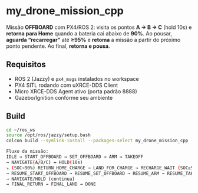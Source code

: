 # my_drone_mission_cpp

Missão **OFFBOARD** com PX4/ROS 2: visita os pontos **A → B → C** (hold 10s) e **retorna para Home** quando a bateria cai abaixo de **90%**. Ao pousar, **aguarda “recarregar”** até **≥95%** e **retoma** a missão a partir do próximo ponto pendente. Ao final, **retorna e pousa**.

## Requisitos

- ROS 2 (Jazzy) e `px4_msgs` instalados no workspace
- PX4 SITL rodando com uXRCE-DDS Client
- Micro XRCE-DDS Agent ativo (porta padrão 8888)
- Gazebo/Ignition conforme seu ambiente

## Build

```bash
cd ~/ros_ws
source /opt/ros/jazzy/setup.bash
colcon build --symlink-install --packages-select my_drone_mission_cpp --event-handlers console_direct+

Fluxo da missão:
IDLE → START_OFFBOARD → SET_OFFBOARD → ARM → TAKEOFF
→ NAVIGATE(A/B/C) ↔ HOLD(10s)
↘ (SOC<90%) RETURN_HOME_CHARGE → LAND_FOR_CHARGE → RECHARGE_WAIT (SOC≥95%)
→ RESUME_START_OFFBOARD → RESUME_SET_OFFBOARD → RESUME_ARM → RESUME_TAKEOFF
→ NAVIGATE/HOLD (continua)
→ FINAL_RETURN → FINAL_LAND → DONE
